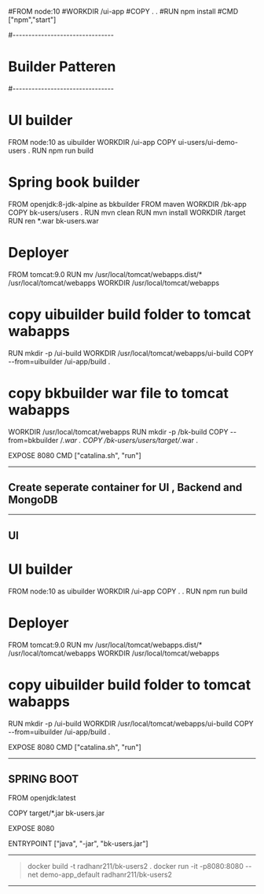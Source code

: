 #FROM node:10
#WORKDIR /ui-app
#COPY . .
#RUN npm install
#CMD ["npm","start"]

#--------------------------------
 # Builder Patteren
#--------------------------------


# UI builder 
FROM node:10 as uibuilder
WORKDIR /ui-app 
COPY ui-users/ui-demo-users .
RUN npm run build

# Spring book builder
FROM openjdk:8-jdk-alpine as bkbuilder
FROM maven
WORKDIR /bk-app
COPY bk-users/users .
RUN mvn clean
RUN mvn install
WORKDIR /target
RUN ren *.war bk-users.war

# Deployer
FROM tomcat:9.0
RUN mv /usr/local/tomcat/webapps.dist/* /usr/local/tomcat/webapps
WORKDIR /usr/local/tomcat/webapps

# copy uibuilder build folder to tomcat wabapps
RUN mkdir -p /ui-build
WORKDIR /usr/local/tomcat/webapps/ui-build
COPY --from=uibuilder /ui-app/build .

# copy bkbuilder war file to tomcat wabapps
WORKDIR /usr/local/tomcat/webapps
RUN mkdir -p /bk-build
COPY --from=bkbuilder /*.war .
COPY /bk-users/users/target/*.war .

EXPOSE 8080
CMD ["catalina.sh", "run"]


-----------------------------------------------------------
Create seperate container for UI , Backend and MongoDB
-----------------------------------------------------------
------------------------
UI
------------------------
# UI builder 
FROM node:10 as uibuilder
WORKDIR /ui-app 
COPY . .
RUN npm run build

# Deployer
FROM tomcat:9.0
RUN mv /usr/local/tomcat/webapps.dist/* /usr/local/tomcat/webapps
WORKDIR /usr/local/tomcat/webapps

# copy uibuilder build folder to tomcat wabapps
RUN mkdir -p /ui-build
WORKDIR /usr/local/tomcat/webapps/ui-build
COPY --from=uibuilder /ui-app/build .

EXPOSE 8080
CMD ["catalina.sh", "run"]


----------------------------------------------------------------------
SPRING BOOT
----------------------------------------------------------------------
FROM openjdk:latest

COPY target/*.jar bk-users.jar

EXPOSE 8080

ENTRYPOINT ["java", "-jar", "bk-users.jar"]


------------------------------------------------------------------------

>docker build -t radhanr211/bk-users2 . 
>docker run -it -p8080:8080 --net demo-app_default radhanr211/bk-users2 

-------------------------------------------------------------------------

